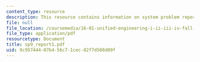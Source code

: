 ```yaml
---
content_type: resource
description: This resource contains information on system problem report sheet.
file: null
file_location: /coursemedia/16-01-unified-engineering-i-ii-iii-iv-fall-2005-spring-2006/9c95744407b456c71cec82f7d508d09f_sp9_report1.pdf
file_type: application/pdf
resourcetype: Document
title: sp9_report1.pdf
uid: 9c957444-07b4-56c7-1cec-82f7d508d09f
---
```

